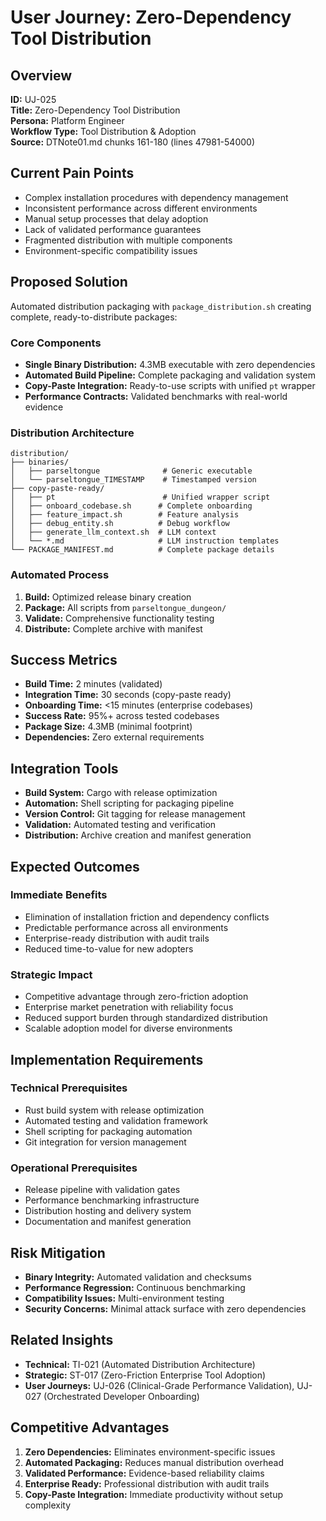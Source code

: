 # User Journey: Zero-Dependency Tool Distribution

## Overview
**ID:** UJ-025  
**Title:** Zero-Dependency Tool Distribution  
**Persona:** Platform Engineer  
**Workflow Type:** Tool Distribution & Adoption  
**Source:** DTNote01.md chunks 161-180 (lines 47981-54000)

## Current Pain Points
- Complex installation procedures with dependency management
- Inconsistent performance across different environments  
- Manual setup processes that delay adoption
- Lack of validated performance guarantees
- Fragmented distribution with multiple components
- Environment-specific compatibility issues

## Proposed Solution
Automated distribution packaging with `package_distribution.sh` creating complete, ready-to-distribute packages:

### Core Components
- **Single Binary Distribution:** 4.3MB executable with zero dependencies
- **Automated Build Pipeline:** Complete packaging and validation system
- **Copy-Paste Integration:** Ready-to-use scripts with unified `pt` wrapper
- **Performance Contracts:** Validated benchmarks with real-world evidence

### Distribution Architecture
```
distribution/
├── binaries/
│   ├── parseltongue              # Generic executable
│   └── parseltongue_TIMESTAMP    # Timestamped version
├── copy-paste-ready/
│   ├── pt                        # Unified wrapper script
│   ├── onboard_codebase.sh      # Complete onboarding
│   ├── feature_impact.sh        # Feature analysis
│   ├── debug_entity.sh          # Debug workflow
│   ├── generate_llm_context.sh  # LLM context
│   └── *.md                     # LLM instruction templates
└── PACKAGE_MANIFEST.md          # Complete package details
```

### Automated Process
1. **Build:** Optimized release binary creation
2. **Package:** All scripts from `parseltongue_dungeon/`
3. **Validate:** Comprehensive functionality testing
4. **Distribute:** Complete archive with manifest

## Success Metrics
- **Build Time:** 2 minutes (validated)
- **Integration Time:** 30 seconds (copy-paste ready)
- **Onboarding Time:** <15 minutes (enterprise codebases)
- **Success Rate:** 95%+ across tested codebases
- **Package Size:** 4.3MB (minimal footprint)
- **Dependencies:** Zero external requirements

## Integration Tools
- **Build System:** Cargo with release optimization
- **Automation:** Shell scripting for packaging pipeline
- **Version Control:** Git tagging for release management
- **Validation:** Automated testing and verification
- **Distribution:** Archive creation and manifest generation

## Expected Outcomes
### Immediate Benefits
- Elimination of installation friction and dependency conflicts
- Predictable performance across all environments
- Enterprise-ready distribution with audit trails
- Reduced time-to-value for new adopters

### Strategic Impact
- Competitive advantage through zero-friction adoption
- Enterprise market penetration with reliability focus
- Reduced support burden through standardized distribution
- Scalable adoption model for diverse environments

## Implementation Requirements
### Technical Prerequisites
- Rust build system with release optimization
- Automated testing and validation framework
- Shell scripting for packaging automation
- Git integration for version management

### Operational Prerequisites
- Release pipeline with validation gates
- Performance benchmarking infrastructure
- Distribution hosting and delivery system
- Documentation and manifest generation

## Risk Mitigation
- **Binary Integrity:** Automated validation and checksums
- **Performance Regression:** Continuous benchmarking
- **Compatibility Issues:** Multi-environment testing
- **Security Concerns:** Minimal attack surface with zero dependencies

## Related Insights
- **Technical:** TI-021 (Automated Distribution Architecture)
- **Strategic:** ST-017 (Zero-Friction Enterprise Tool Adoption)
- **User Journeys:** UJ-026 (Clinical-Grade Performance Validation), UJ-027 (Orchestrated Developer Onboarding)

## Competitive Advantages
1. **Zero Dependencies:** Eliminates environment-specific issues
2. **Automated Packaging:** Reduces manual distribution overhead
3. **Validated Performance:** Evidence-based reliability claims
4. **Enterprise Ready:** Professional distribution with audit trails
5. **Copy-Paste Integration:** Immediate productivity without setup complexity